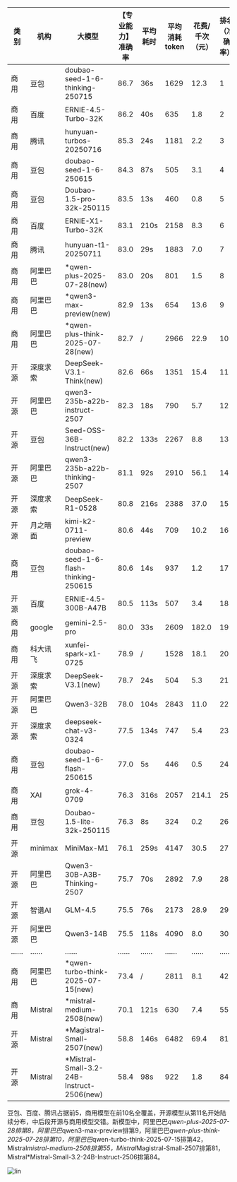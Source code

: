 
|类别|机构|大模型|【专业能力】准确率|平均耗时|平均消耗token|花费/千次（元）|排名（准确率）|
|---|---|-----|-------------------|-------|-----------|-----------|-----------|
|商用|豆包|doubao-seed-1-6-thinking-250715|86.7|36s|1629|12.3|1|
|商用|百度|ERNIE-4.5-Turbo-32K|86.2|40s|635|1.8|2|
|商用|腾讯|hunyuan-turbos-20250716|85.3|24s|1181|2.2|3|
|商用|豆包|doubao-seed-1-6-250615|84.3|87s|505|3.1|4|
|商用|豆包|Doubao-1.5-pro-32k-250115|83.5|13s|460|0.8|5|
|商用|百度|ERNIE-X1-Turbo-32K|83.1|210s|2158|8.3|6|
|商用|腾讯|hunyuan-t1-20250711|83.0|29s|1883|7.0|7|
|商用|阿里巴巴|*qwen-plus-2025-07-28(new)|83.0|20s|801|1.5|8|
|商用|阿里巴巴|*qwen3-max-preview(new)|82.9|13s|654|13.6|9|
|商用|阿里巴巴|*qwen-plus-think-2025-07-28(new)|82.7|/|2966|22.9|10|
|开源|深度求索|DeepSeek-V3.1-Think(new)|82.6|66s|1351|15.4|11|
|开源|阿里巴巴|qwen3-235b-a22b-instruct-2507|82.3|18s|790|5.7|12|
|开源|豆包|Seed-OSS-36B-Instruct(new)|82.2|133s|2267|8.8|13|
|开源|阿里巴巴|qwen3-235b-a22b-thinking-2507|81.1|92s|2910|56.1|14|
|开源|深度求索|DeepSeek-R1-0528|80.8|216s|2388|37.0|15|
|开源|月之暗面|kimi-k2-0711-preview|80.6|44s|709|10.2|16|
|商用|豆包|doubao-seed-1-6-flash-thinking-250615|80.6|14s|937|1.2|17|
|开源|百度|ERNIE-4.5-300B-A47B|80.5|113s|507|3.4|18|
|商用|google|gemini-2.5-pro|80.0|33s|2609|182.0|19|
|商用|科大讯飞|xunfei-spark-x1-0725|78.9|/|1528|18.1|20|
|开源|深度求索|DeepSeek-V3.1(new)|78.7|24s|504|5.3|21|
|开源|阿里巴巴|Qwen3-32B|78.0|104s|2843|11.0|22|
|开源|深度求索|deepseek-chat-v3-0324|77.5|134s|747|5.4|23|
|商用|豆包|doubao-seed-1-6-flash-250615|77.0|5s|446|0.5|24|
|商用|XAI|grok-4-0709|76.3|316s|2057|214.1|25|
|商用|豆包|Doubao-1.5-lite-32k-250115|76.3|8s|324|0.2|26|
|开源|minimax|MiniMax-M1|76.1|259s|4147|30.5|27|
|开源|阿里巴巴|Qwen3-30B-A3B-Thinking-2507|75.7|70s|2892|7.9|28|
|开源|智谱AI|GLM-4.5|75.5|76s|2173|28.9|29|
|开源|阿里巴巴|Qwen3-14B|75.5|118s|4090|8.0|30|
|……|……|……|……|……|……|……|……|
|商用|阿里巴巴|*qwen-turbo-think-2025-07-15(new)|73.4|/|2811|8.1|42|
|商用|Mistral|*mistral-medium-2508(new)|70.1|121s|630|7.4|55|
|开源|Mistral|*Magistral-Small-2507(new)|58.8|146s|6482|69.4|81|
|开源|Mistral|*Mistral-Small-3.2-24B-Instruct-2506(new)|58.4|98s|922|1.8|84|<br><br>


豆包、百度、腾讯占据前5，商用模型在前10名全覆盖，开源模型从第11名开始陆续分布，中后段开源与商用模型交错。新模型中，阿里巴巴*qwen-plus-2025-07-28排第8，阿里巴巴*qwen3-max-preview排第9，阿里巴巴*qwen-plus-think-2025-07-28排第10，阿里巴巴*qwen-turbo-think-2025-07-15排第42，Mistral*mistral-medium-2508排第55，Mistral*Magistral-Small-2507排第81，Mistral*Mistral-Small-3.2-24B-Instruct-2506排第84。

![lin](../pic/专业能力.png)